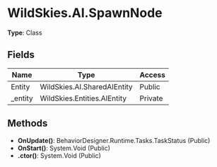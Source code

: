 ﻿# WildSkies.AI.SpawnNode

**Type**: Class

## Fields

| Name | Type | Access |
|------|------|--------|
| Entity | WildSkies.AI.SharedAIEntity | Public |
| _entity | WildSkies.Entities.AIEntity | Private |

## Methods

- **OnUpdate()**: BehaviorDesigner.Runtime.Tasks.TaskStatus (Public)
- **OnStart()**: System.Void (Public)
- **.ctor()**: System.Void (Public)

